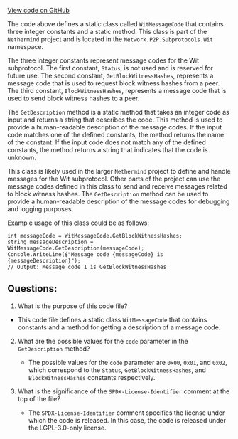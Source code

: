 [View code on GitHub](https://github.com/nethermindeth/nethermind/Nethermind.Network/P2P/Subprotocols/Wit/WitMessageCode.cs)

The code above defines a static class called `WitMessageCode` that contains three integer constants and a static method. This class is part of the `Nethermind` project and is located in the `Network.P2P.Subprotocols.Wit` namespace.

The three integer constants represent message codes for the Wit subprotocol. The first constant, `Status`, is not used and is reserved for future use. The second constant, `GetBlockWitnessHashes`, represents a message code that is used to request block witness hashes from a peer. The third constant, `BlockWitnessHashes`, represents a message code that is used to send block witness hashes to a peer.

The `GetDescription` method is a static method that takes an integer code as input and returns a string that describes the code. This method is used to provide a human-readable description of the message codes. If the input code matches one of the defined constants, the method returns the name of the constant. If the input code does not match any of the defined constants, the method returns a string that indicates that the code is unknown.

This class is likely used in the larger `Nethermind` project to define and handle messages for the Wit subprotocol. Other parts of the project can use the message codes defined in this class to send and receive messages related to block witness hashes. The `GetDescription` method can be used to provide a human-readable description of the message codes for debugging and logging purposes.

Example usage of this class could be as follows:

```
int messageCode = WitMessageCode.GetBlockWitnessHashes;
string messageDescription = WitMessageCode.GetDescription(messageCode);
Console.WriteLine($"Message code {messageCode} is {messageDescription}");
// Output: Message code 1 is GetBlockWitnessHashes
```
## Questions: 
 1. What is the purpose of this code file?
   - This code file defines a static class `WitMessageCode` that contains constants and a method for getting a description of a message code.

2. What are the possible values for the `code` parameter in the `GetDescription` method?
   - The possible values for the `code` parameter are `0x00`, `0x01`, and `0x02`, which correspond to the `Status`, `GetBlockWitnessHashes`, and `BlockWitnessHashes` constants respectively.

3. What is the significance of the `SPDX-License-Identifier` comment at the top of the file?
   - The `SPDX-License-Identifier` comment specifies the license under which the code is released. In this case, the code is released under the LGPL-3.0-only license.